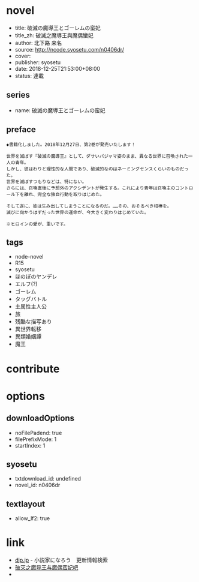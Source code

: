 # novel

- title: 破滅の魔導王とゴーレムの蛮妃
- title_zh: 破滅之魔導王與魔偶蠻妃
- author: 北下路 来名
- source: http://ncode.syosetu.com/n0406dr/
- cover:
- publisher: syosetu
- date: 2018-12-25T21:53:00+08:00
- status: 連載

## series

- name: 破滅の魔導王とゴーレムの蛮妃

## preface


```
◆書籍化しました。2018年12月27日、第2巻が発売いたします！

世界を滅ぼす『破滅の魔導王』として、ダサいパジャマ姿のまま、異なる世界に召喚された一人の青年。
しかし、彼はわりと理性的な人間であり、破滅的なのはネーミングセンスくらいのものだった。
世界を滅ぼすつもりなどは、特にない。
さらには、召喚直後に予想外のアクシデントが発生する。これにより青年は召喚主のコントロール下を離れ、完全な独自行動を取りはじめた。

そして遂に、彼は生み出してしまうことになるのだ。……その、おそるべき相棒を。
滅びに向かうはずだった世界の運命が、今大きく変わりはじめていた。

※ヒロインの愛が、重いです。
```

## tags

- node-novel
- R15
- syosetu
- ほのぼのヤンデレ
- エルフ(?)
- ゴーレム
- タッグバトル
- 土属性主人公
- 旅
- 残酷な描写あり
- 異世界転移
- 異類婚姻譚
- 魔王

# contribute


# options

## downloadOptions

- noFilePadend: true
- filePrefixMode: 1
- startIndex: 1

## syosetu

- txtdownload_id: undefined
- novel_id: n0406dr

## textlayout

- allow_lf2: true

# link

- [dip.jp](https://narou.nar.jp/search.php?text=n0406dr&novel=all&genre=all&new_genre=all&length=0&down=0&up=100) - 小説家になろう　更新情報検索
- [破灭之魔导王与魔偶蛮妃吧](https://tieba.baidu.com/f?kw=%E7%A0%B4%E7%81%AD%E4%B9%8B%E9%AD%94%E5%AF%BC%E7%8E%8B%E4%B8%8E%E9%AD%94%E5%81%B6%E8%9B%AE%E5%A6%83&ie=utf-8 "破灭之魔导王与魔偶蛮妃")
- 



